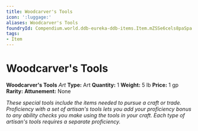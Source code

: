```yaml
---
title: Woodcarver's Tools
icon: ':luggage:'
aliases: Woodcarver's Tools
foundryId: Compendium.world.ddb-eureka-ddb-items.Item.mZSSe6cels8paSpa
tags:
- Item
---
```


# Woodcarver's Tools

**Woodcarver's Tools**
_Art_
**Type:** Art
**Quantity:** 1
**Weight:** 5 lb
**Price:** 1 gp
**Rarity:** 
**Attunement:** None

*These special tools include the items needed to pursue a craft or trade. Proficiency with a set of artisan's tools lets you add your proficiency bonus to any ability checks you make using the tools in your craft. Each type of artisan's tools requires a separate proficiency.*